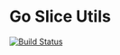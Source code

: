# Go Slice Utils

[![Build Status](https://travis-ci.com/sebthebert/sliceutils.svg?branch=master)](https://travis-ci.com/sebthebert/sliceutils)

